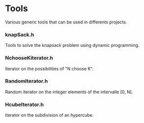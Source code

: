 # Tools #
Various generic tools that can be used in differents projects.


### knapSack.h ###
Tools to solve the knapsack problem using dynamic programming.


### NchooseKiterator.h ###
Iterator on the possibilities of "N choose K".


### RandomIterator.h ###
Random iterator on the integer elements of the intervalle [0, N[.


### HcubeIterator.h ###
Iterator on the subdivision of an hypercube.